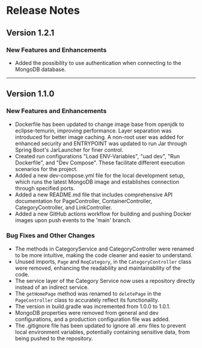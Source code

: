 # Release Notes

## Version 1.2.1

### New Features and Enhancements
- Added the possibility to use authentication when connecting to the MongoDB database.

---

## Version 1.1.0

### New Features and Enhancements
- Dockerfile has been updated to change image base from openjdk to eclipse-temurin, improving performance. Layer separation was introduced for better image caching. A non-root user was added for enhanced security and ENTRYPOINT was updated to run Jar through Spring Boot's JarLauncher for finer control.
- Created run configurations "Load ENV-Variables", "uad dev", "Run Dockerfile", and "Dev Compose". These facilitate different execution scenarios for the project.
- Added a new dev-compose.yml file for the local development setup, which runs the latest MongoDB image and establishes connection through specified ports.
- Added a new README.md file that includes comprehensive API documentation for PageController, ContainerController, CategoryController, and LinkController.
- Added a new GitHub actions workflow for building and pushing Docker images upon push events to the 'main' branch.

### Bug Fixes and Other Changes
- The methods in CategoryService and CategoryController were renamed to be more intuitive, making the code cleaner and easier to understand.
- Unused imports, `Page` and `ReqCategory`, in the `CategoryController` class were removed, enhancing the readability and maintainability of the code.
- The service layer of the Category Service now uses a repository directly instead of an indirect service.
- The `getHomePage` method was renamed to `deletePage` in the `PageController` class to accurately reflect its functionality.
- The version in build.gradle was incremented from 1.0.0 to 1.0.1.
- MongoDB properties were removed from general and dev configurations, and a production configuration file was added.
- The .gitignore file has been updated to ignore all .env files to prevent local environment variables, potentially containing sensitive data, from being pushed to the repository.
